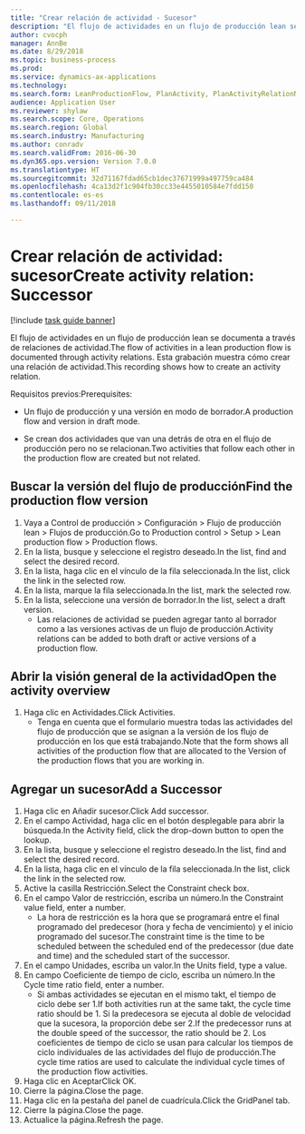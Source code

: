 ```yaml
--- 
title: "Crear relación de actividad - Sucesor"
description: "El flujo de actividades en un flujo de producción lean se documenta a través de relaciones de actividad."
author: cvocph
manager: AnnBe
ms.date: 8/29/2018
ms.topic: business-process
ms.prod: 
ms.service: dynamics-ax-applications
ms.technology: 
ms.search.form: LeanProductionFlow, PlanActivity, PlanActivityRelationNew, PlanActivityLookup, DefaultDashboard
audience: Application User
ms.reviewer: shylaw
ms.search.scope: Core, Operations
ms.search.region: Global
ms.search.industry: Manufacturing
ms.author: conradv
ms.search.validFrom: 2016-06-30
ms.dyn365.ops.version: Version 7.0.0
ms.translationtype: HT
ms.sourcegitcommit: 32d71167fdad65cb1dec37671999a497759ca484
ms.openlocfilehash: 4ca13d2f1c904fb30cc33e4455010584e7fdd150
ms.contentlocale: es-es
ms.lasthandoff: 09/11/2018

---
```

# <a name="create-activity-relation-successor"></a><span data-ttu-id="be956-103">Crear relación de actividad: sucesor</span><span class="sxs-lookup"><span data-stu-id="be956-103">Create activity relation: Successor</span></span>

[!include [task guide banner](../../includes/task-guide-banner.md)]

<span data-ttu-id="be956-104">El flujo de actividades en un flujo de producción lean se documenta a través de relaciones de actividad.</span><span class="sxs-lookup"><span data-stu-id="be956-104">The flow of activities in a lean production flow is documented through activity relations.</span></span> <span data-ttu-id="be956-105">Esta grabación muestra cómo crear una relación de actividad.</span><span class="sxs-lookup"><span data-stu-id="be956-105">This recording shows how to create an activity relation.</span></span>

<span data-ttu-id="be956-106">Requisitos previos:</span><span class="sxs-lookup"><span data-stu-id="be956-106">Prerequisites:</span></span>

- <span data-ttu-id="be956-107">Un flujo de producción y una versión en modo de borrador.</span><span class="sxs-lookup"><span data-stu-id="be956-107">A production flow and version in draft mode.</span></span> 

- <span data-ttu-id="be956-108">Se crean dos actividades que van una detrás de otra en el flujo de producción pero no se relacionan.</span><span class="sxs-lookup"><span data-stu-id="be956-108">Two activities that follow each other in the production flow are created but not related.</span></span>


## <a name="find-the-production-flow-version"></a><span data-ttu-id="be956-109">Buscar la versión del flujo de producción</span><span class="sxs-lookup"><span data-stu-id="be956-109">Find the production flow version</span></span> 
1. <span data-ttu-id="be956-110">Vaya a Control de producción > Configuración > Flujo de producción lean > Flujos de producción.</span><span class="sxs-lookup"><span data-stu-id="be956-110">Go to Production control > Setup > Lean production flow > Production flows.</span></span>
2. <span data-ttu-id="be956-111">En la lista, busque y seleccione el registro deseado.</span><span class="sxs-lookup"><span data-stu-id="be956-111">In the list, find and select the desired record.</span></span>
3. <span data-ttu-id="be956-112">En la lista, haga clic en el vínculo de la fila seleccionada.</span><span class="sxs-lookup"><span data-stu-id="be956-112">In the list, click the link in the selected row.</span></span>
4. <span data-ttu-id="be956-113">En la lista, marque la fila seleccionada.</span><span class="sxs-lookup"><span data-stu-id="be956-113">In the list, mark the selected row.</span></span>
5. <span data-ttu-id="be956-114">En la lista, seleccione una versión de borrador.</span><span class="sxs-lookup"><span data-stu-id="be956-114">In the list, select a draft version.</span></span>
    * <span data-ttu-id="be956-115">Las relaciones de actividad se pueden agregar tanto al borrador como a las versiones activas de un flujo de producción.</span><span class="sxs-lookup"><span data-stu-id="be956-115">Activity relations can be added to both draft or active versions of a production flow.</span></span>  

## <a name="open-the-activity-overview"></a><span data-ttu-id="be956-116">Abrir la visión general de la actividad</span><span class="sxs-lookup"><span data-stu-id="be956-116">Open the activity overview</span></span>
1. <span data-ttu-id="be956-117">Haga clic en Actividades.</span><span class="sxs-lookup"><span data-stu-id="be956-117">Click Activities.</span></span>
    * <span data-ttu-id="be956-118">Tenga en cuenta que el formulario muestra todas las actividades del flujo de producción que se asignan a la versión de los flujo de producción en los que está trabajando.</span><span class="sxs-lookup"><span data-stu-id="be956-118">Note that the form shows all activities of the production flow that are allocated to the Version of the production flows that you are working in.</span></span>  

## <a name="add-a-successor"></a><span data-ttu-id="be956-119">Agregar un sucesor</span><span class="sxs-lookup"><span data-stu-id="be956-119">Add a Successor</span></span>
1. <span data-ttu-id="be956-120">Haga clic en Añadir sucesor.</span><span class="sxs-lookup"><span data-stu-id="be956-120">Click Add successor.</span></span>
2. <span data-ttu-id="be956-121">En el campo Actividad, haga clic en el botón desplegable para abrir la búsqueda.</span><span class="sxs-lookup"><span data-stu-id="be956-121">In the Activity field, click the drop-down button to open the lookup.</span></span>
3. <span data-ttu-id="be956-122">En la lista, busque y seleccione el registro deseado.</span><span class="sxs-lookup"><span data-stu-id="be956-122">In the list, find and select the desired record.</span></span>
4. <span data-ttu-id="be956-123">En la lista, haga clic en el vínculo de la fila seleccionada.</span><span class="sxs-lookup"><span data-stu-id="be956-123">In the list, click the link in the selected row.</span></span>
5. <span data-ttu-id="be956-124">Active la casilla Restricción.</span><span class="sxs-lookup"><span data-stu-id="be956-124">Select the Constraint check box.</span></span>
6. <span data-ttu-id="be956-125">En el campo Valor de restricción, escriba un número.</span><span class="sxs-lookup"><span data-stu-id="be956-125">In the Constraint value field, enter a number.</span></span>
    * <span data-ttu-id="be956-126">La hora de restricción es la hora que se programará entre el final programado del predecesor (hora y fecha de vencimiento) y el inicio programado del sucesor.</span><span class="sxs-lookup"><span data-stu-id="be956-126">The constraint time is the time to be scheduled between the scheduled end of the predecessor (due date and time) and the scheduled start of the successor.</span></span>  
7. <span data-ttu-id="be956-127">En el campo Unidades, escriba un valor.</span><span class="sxs-lookup"><span data-stu-id="be956-127">In the Units field, type a value.</span></span>
8. <span data-ttu-id="be956-128">En campo Coeficiente de tiempo de ciclo, escriba un número.</span><span class="sxs-lookup"><span data-stu-id="be956-128">In the Cycle time ratio field, enter a number.</span></span>
    * <span data-ttu-id="be956-129">Si ambas actividades se ejecutan en el mismo takt, el tiempo de ciclo debe ser 1.</span><span class="sxs-lookup"><span data-stu-id="be956-129">If both activities run at the same takt, the cycle time ratio should be 1.</span></span> <span data-ttu-id="be956-130">Si la predecesora se ejecuta al doble de velocidad que la sucesora, la proporción debe ser 2.</span><span class="sxs-lookup"><span data-stu-id="be956-130">If the predecessor runs at the double speed of the successor, the ratio should be 2.</span></span>   <span data-ttu-id="be956-131">Los coeficientes de tiempo de ciclo se usan para calcular los tiempos de ciclo individuales de las actividades del flujo de producción.</span><span class="sxs-lookup"><span data-stu-id="be956-131">The cycle time ratios are used to calculate the individual cycle times of the production flow activities.</span></span>  
9. <span data-ttu-id="be956-132">Haga clic en Aceptar</span><span class="sxs-lookup"><span data-stu-id="be956-132">Click OK.</span></span>
10. <span data-ttu-id="be956-133">Cierre la página.</span><span class="sxs-lookup"><span data-stu-id="be956-133">Close the page.</span></span>
11. <span data-ttu-id="be956-134">Haga clic en la pestaña del panel de cuadrícula.</span><span class="sxs-lookup"><span data-stu-id="be956-134">Click the GridPanel tab.</span></span>
12. <span data-ttu-id="be956-135">Cierre la página.</span><span class="sxs-lookup"><span data-stu-id="be956-135">Close the page.</span></span>
13. <span data-ttu-id="be956-136">Actualice la página.</span><span class="sxs-lookup"><span data-stu-id="be956-136">Refresh the page.</span></span>


